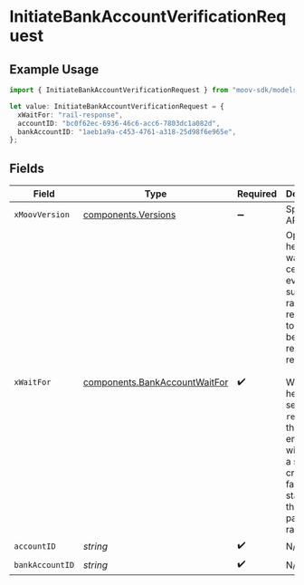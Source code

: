 # InitiateBankAccountVerificationRequest

## Example Usage

```typescript
import { InitiateBankAccountVerificationRequest } from "moov-sdk/models/operations";

let value: InitiateBankAccountVerificationRequest = {
  xWaitFor: "rail-response",
  accountID: "bc0f62ec-6936-46c6-acc6-7803dc1a082d",
  bankAccountID: "1aeb1a9a-c453-4761-a318-25d98f6e965e",
};
```

## Fields

| Field                                                                                                                                                                                                                                      | Type                                                                                                                                                                                                                                       | Required                                                                                                                                                                                                                                   | Description                                                                                                                                                                                                                                |
| ------------------------------------------------------------------------------------------------------------------------------------------------------------------------------------------------------------------------------------------ | ------------------------------------------------------------------------------------------------------------------------------------------------------------------------------------------------------------------------------------------ | ------------------------------------------------------------------------------------------------------------------------------------------------------------------------------------------------------------------------------------------ | ------------------------------------------------------------------------------------------------------------------------------------------------------------------------------------------------------------------------------------------ |
| `xMoovVersion`                                                                                                                                                                                                                             | [components.Versions](../../models/components/versions.md)                                                                                                                                                                                 | :heavy_minus_sign:                                                                                                                                                                                                                         | Specify an API version.                                                                                                                                                                                                                    |
| `xWaitFor`                                                                                                                                                                                                                                 | [components.BankAccountWaitFor](../../models/components/bankaccountwaitfor.md)                                                                                                                                                             | :heavy_check_mark:                                                                                                                                                                                                                         | Optional header to wait for certain events, such as the rail response, to occur before returning a response.<br/><br/>When this header is set to `rail-response`, the endpoint will wait for a sent-credit or failed status from the payment rail. |
| `accountID`                                                                                                                                                                                                                                | *string*                                                                                                                                                                                                                                   | :heavy_check_mark:                                                                                                                                                                                                                         | N/A                                                                                                                                                                                                                                        |
| `bankAccountID`                                                                                                                                                                                                                            | *string*                                                                                                                                                                                                                                   | :heavy_check_mark:                                                                                                                                                                                                                         | N/A                                                                                                                                                                                                                                        |